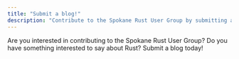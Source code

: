 ```yaml
---
title: "Submit a blog!"
description: "Contribute to the Spokane Rust User Group by submitting a user-generated blog. Would you like to contribute to the Rust User Group? Do you have something interesting to say? Submit a blog!"
---
```


Are you interested in contributing to the Spokane Rust User Group? Do you have something interested to say about Rust? Submit a blog today!